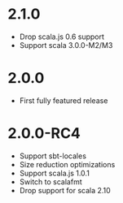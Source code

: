 # 2.1.0

* Drop scala.js 0.6 support
* Support scala 3.0.0-M2/M3

# 2.0.0

* First fully featured release

# 2.0.0-RC4

* Support sbt-locales
* Size reduction optimizations
* Support scala.js 1.0.1
* Switch to scalafmt
* Drop support for scala 2.10
